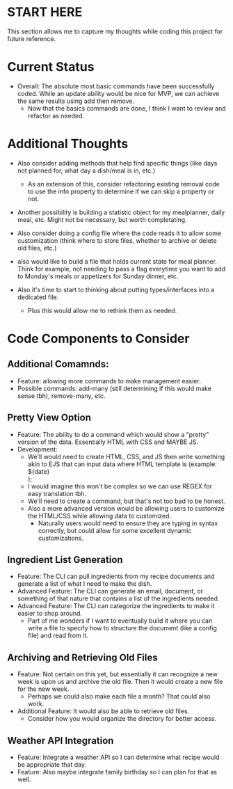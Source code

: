 # START HERE
This section allows me to capture my thoughts while coding this project for future reference.

# Current Status
- Overall: The absolute most basic commands have been successfully coded. While an update ability would be nice for MVP, we can achieve the same results using add then remove.
    - Now that the basics commands are done, I think I want to review and refactor as needed.

# Additional Thoughts
- Also consider adding methods that help find specific things (like days not planned for, what day a dish/meal is in, etc.)
    - As an extension of this, consider refactoring existing removal code to use the info property to determine if we can skip a property or not.

- Another possibility is building a statistic object for my mealplanner, daily meal, etc. Might not be necessary, but worth completating.

- Also consider doing a config file where the code reads it to allow some customization (think where to store files, whether to archive or delete old files, etc.)

- also would like to build a file that holds current state for meal planner. Think for example, not needing to pass a flag everytime you want to add to Monday's meals or appetizers for Sunday dinner, etc.

- Also it's time to start to thinking about putting types/interfaces into a dedicated file.
    - Plus this would allow me to rethink them as needed.

# Code Components to Consider
## Additional Comamnds:
- Feature: allowing more commands to make management easier.
- Possible commands: add-many (still determining if this would make sense tbh), remove-many, etc.

## Pretty View Option
- Feature: The ability to do a command which would show a "pretty" version of the data. Essentially HTML with CSS and MAYBE JS.
- Development:
    - We'll would need to create HTML, CSS, and JS then write something akin to EJS that can input data where HTML template is (example: <div>${date}</div>);
    - I would imagine this won't be complex so we can use REGEX for easy translation tbh.
    - We'll need to create a command, but that's not too bad to be honest.
    - Also a more advanced version would be allowing users to customize the HTML/CSS while allowing data to customized.
        - Naturally users would need to ensure they are typing in syntax correctly, but could allow for some excellent dynamic customizations.

## Ingredient List Generation
- Feature: The CLI can pull ingredients from my recipe documents and generate a list of what I need to make the dish.
- Advanced Feature: The CLI can generate an email, document, or something of that nature that contains a list of the ingredients needed.
- Advanced Feature: The CLI can categorize the ingredients to make it easier to shop around.
    - Part of me wonders if I want to eventually build it where you can write a file to specify how to structure the document (like a config file) and read from it.

## Archiving and Retrieving Old Files
- Feature: Not certain on this yet, but essentially it can recognize a new week is upon us and archive the old file. Then it would create a new file for the new week.
    - Perhaps we could also make each file a month? That could also work.
- Additional Feature: It would also be able to retrieve old files.
    - Consider how you would organize the directory for better access.

## Weather API Integration
- Feature: Integrate a weather API so I can determine what recipe would be appropriate that day. 
- Feature: Also maybe integrate family birthday so I can plan for that as well.